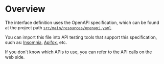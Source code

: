 # Overview

The interface definition uses the OpenAPI specification, which can be found at the project path [```src/main/resources/openapi.yaml```](https://github.com/dafengzhen/youdeyiwu/blob/main/src/main/resources/openapi.yaml).

You can import this file into API testing tools that support this specification, such as: [Insomnia](https://insomnia.rest), [Apifox](https://apifox.com), etc.

If you don't know which APIs to use, you can refer to the API calls on the web side.
